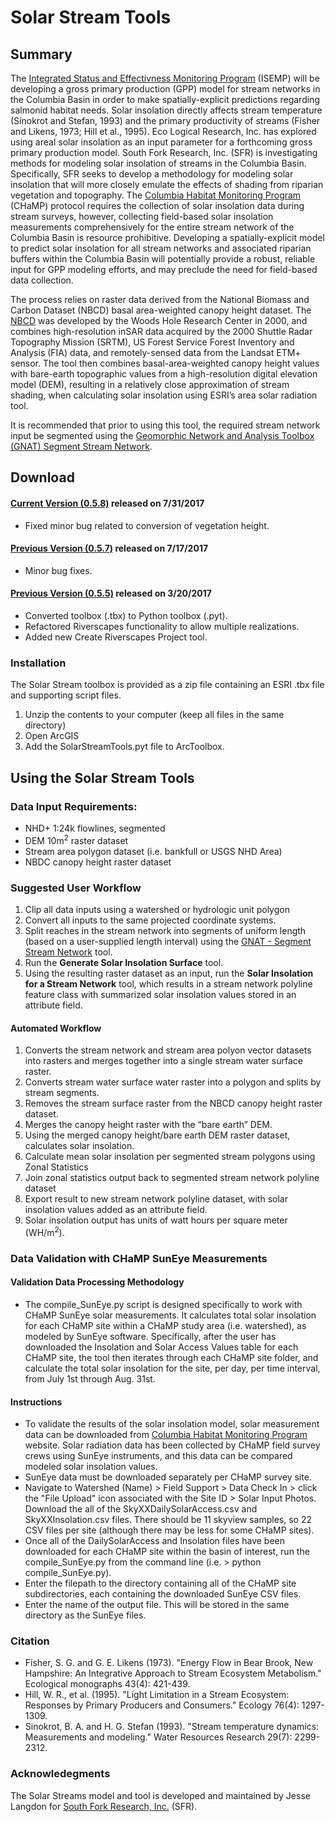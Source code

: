 
# Solar Stream Tools

## Summary
The [Integrated Status and Effectivness Monitoring Program](https://isemp.org) (ISEMP) will be developing a gross primary production (GPP) model for stream networks in the Columbia Basin in order to make spatially-explicit predictions regarding salmonid habitat needs. Solar insolation directly affects stream temperature (Sinokrot and Stefan, 1993) and the primary productivity of streams (Fisher and Likens, 1973; Hill et al., 1995). Eco Logical Research, Inc. has explored using areal solar insolation as an input parameter for a forthcoming gross primary production model. South Fork Research, Inc. (SFR) is investigating methods for modeling solar insolation of streams in the Columbia Basin. Specifically, SFR seeks to develop a methodology for modeling solar insolation that will more closely emulate the effects of shading from riparian vegetation and topography.
The [Columbia Habitat Monitoring Program](https://www.champmonitoring.org/) (CHaMP) protocol requires the collection of solar insolation data during stream surveys, however, collecting field-based solar insolation measurements comprehensively for the entire stream network of the Columbia Basin is resource prohibitive.  Developing a spatially-explicit model to predict solar insolation for all stream networks and associated riparian buffers within the Columbia Basin will potentially provide a robust, reliable input for GPP modeling efforts, and may preclude the need for field-based data collection. 

The process relies on raster data derived from the National Biomass and Carbon Dataset (NBCD) basal area-weighted canopy height dataset.  The [NBCD](http://www.whrc.org/mapping/nbcd) was developed by the Woods Hole Research Center in 2000, and combines high-resolution inSAR data acquired by the 2000 Shuttle Radar Topography Mission (SRTM), US Forest Service Forest Inventory and Analysis (FIA) data, and remotely-sensed data from the Landsat ETM+ sensor.  The tool then combines basal-area-weighted canopy height values with bare-earth topographic values from a high-resolution digital elevation model (DEM), resulting in a relatively close approximation of stream shading, when calculating solar insolation using ESRI’s area solar radiation tool.  

It is recommended that prior to using this tool, the required stream network input be segmented using the [Geomorphic Network and Analysis Toolbox (GNAT) Segment Stream Network](https://bitbucket.org/KellyWhitehead/geomorphic-network-and-analysis-toolbox).

## Download

#### [Current Version (0.5.8)](https://github.com/SouthForkResearch/solar_stream/archive/master.zip) released on 7/31/2017
  * Fixed minor bug related to conversion of vegetation height.

#### [Previous Version (0.5.7)](#) released on 7/17/2017
  * Minor bug fixes.


#### [Previous Version (0.5.5)](#) released on 3/20/2017
  * Converted toolbox (.tbx) to Python toolbox (.pyt).
  * Refactored Riverscapes functionality to allow multiple realizations.
  * Added new Create Riverscapes Project tool.

### Installation

The Solar Stream toolbox is provided as a zip file containing an ESRI .tbx file and supporting script files.

1. Unzip the contents to your computer (keep all files in the same directory)
2. Open ArcGIS
3. Add the SolarStreamTools.pyt file to ArcToolbox.

## Using the Solar Stream Tools

### Data Input Requirements:

* NHD+ 1:24k flowlines, segmented
* DEM 10m<sup>2</sup> raster dataset
* Stream area polygon dataset (i.e. bankfull or USGS NHD Area)
* NBDC canopy height raster dataset

### Suggested User Workflow

1. Clip all data inputs using a watershed or hydrologic unit polygon
2. Convert all inputs to the same projected coordinate systems.
3. Split reaches in the stream network into segments of uniform length (based on a user-supplied length interval) using the [GNAT - Segment Stream Network](https://github.com/SouthForkResearch/gnat) tool.
4. Run the **Generate Solar Insolation Surface** tool. 
5. Using the resulting raster dataset as an input, run the **Solar Insolation for a Stream Network** tool, which results in a stream network polyline feature class with summarized solar insolation values stored in an attribute field. 

#### Automated Workflow


1. Converts the stream network and stream area polyon vector datasets into rasters and merges together into a single stream water surface raster.
2. Converts stream water surface water raster into a polygon and splits by stream segments.
3. Removes the stream surface raster from the NBCD canopy height raster dataset.
4. Merges the canopy height raster with the “bare earth” DEM.
5. Using the merged canopy height/bare earth DEM raster dataset, calculates solar insolation.
6. Calculate mean solar insolation per segmented stream polygons using Zonal Statistics
7. Join zonal statistics output back to segmented stream network polyline dataset
8. Export result to new stream network polyline dataset, with solar insolation values added as an attribute field.
9. Solar insolation output has units of watt hours per square meter (WH/m<sup>2</sup>).

### Data Validation with CHaMP SunEye Measurements

#### Validation Data Processing Methodology
* The compile_SunEye.py script is designed specifically to work with CHaMP SunEye solar measurements. It calculates total solar insolation for each CHaMP site within a CHaMP study area (i.e. watershed), as modeled by SunEye software. Specifically, after the user has downloaded the Insolation and Solar Access Values table for each CHaMP site, the tool then iterates
through each CHaMP site folder, and calculate the total solar insolation for the site, per day, per time interval, from July 1st through Aug. 31st.

#### Instructions
* To validate the results of the solar insolation model, solar measurement data can be downloaded from [Columbia Habitat Monitoring Program](https://www.champmonitoring.org/) website. Solar radiation data has been collected by CHaMP field survey crews using SunEye instruments, and this data can be compared modeled solar insolation values.
* SunEye data must be downloaded separately per CHaMP survey site. 
* Navigate to Watershed (Name) > Field Support > Data Check In > click the "File Upload" icon associated with the Site ID > Solar Input Photos.  Download the all of the SkyXXDailySolarAccess.csv and SkyXXInsolation.csv files.  There should be 11 skyview samples, so 22 CSV files per site (although there may be less for some CHaMP sites).
* Once all of the DailySolarAccess and Insolation files have been downloaded for each CHaMP site within the basin of interest, run the compile\_SunEye.py from the command line (i.e. > python compile\_SunEye.py).
* Enter the filepath to the directory containing all of the CHaMP site subdirectories, each containing the downloaded SunEye CSV files.
* Enter the name of the output file.  This will be stored in the same directory as the SunEye files.


### Citation

* Fisher, S. G. and G. E. Likens (1973). "Energy Flow in Bear Brook, New Hampshire: An Integrative Approach to Stream Ecosystem Metabolism." Ecological monographs 43(4): 421-439.
* Hill, W. R., et al. (1995). "Light Limitation in a Stream Ecosystem: Responses by Primary Producers and Consumers." Ecology 76(4): 1297-1309.
* Sinokrot, B. A. and H. G. Stefan (1993). "Stream temperature dynamics: Measurements and modeling." Water Resources Research 29(7): 2299-2312.

### Acknowledegments

The Solar Streams model and tool is developed and maintained by Jesse Langdon for [South Fork Research, Inc.](http://southforkresearch.org) (SFR).
